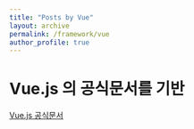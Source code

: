 ```yaml
---
title: "Posts by Vue"
layout: archive
permalink: /framework/vue
author_profile: true
---
```


# Vue.js 의 공식문서를 기반

[Vue.js 공식문서](https://kr.vuejs.org/v2/guide/index.html)
